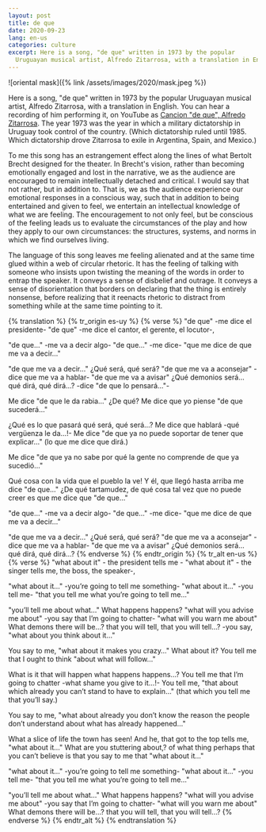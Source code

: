 ```yaml
---
layout: post
title: de que
date: 2020-09-23
lang: en-us
categories: culture
excerpt: Here is a song, "de que" written in 1973 by the popular
  Uruguayan musical artist, Alfredo Zitarrosa, with a translation in English.
---
```


![oriental mask]({% link /assets/images/2020/mask.jpeg %})

Here is a song, "de que" written in 1973 by the popular Uruguayan musical
artist, Alfredo Zitarrosa, with a translation in English.
You can hear a recording of him performing it, on YouTube as
[Cancion "de que", Alfredo Zitarrosa](
  https://www.youtube.com/watch?v=u1CbaBYNvns).
The year 1973 was the year in which a military dictatorship in Uruguay
took control of the country. (Which dictatorship ruled until 1985.
Which dictatorship drove Zitarrosa to exile in Argentina, Spain, and
Mexico.)

To me this song has an estrangement effect along the lines of what Bertolt
Brecht designed for the theater.  In Brecht's vision, rather than becoming
emotionally engaged and lost in the narrative, we as the audience are
encouraged to remain intellectually detached and critical. I would say that not
rather, but in addition to. That is, we as the audience experience our
emotional responses in a conscious way, such that in addition to being
entertained and given to feel, we entertain an intellectual knowledge of what
we are feeling. The encouragement to not only feel, but be conscious of the
feeling leads us to evaluate the circumstances of the play and how they apply
to our own circumstances: the structures, systems, and norms in which we find
ourselves living.

The language of this song leaves me feeling alienated and at the same time
glued within a web of circular rhetoric.  It has the feeling of talking with
someone who insists upon twisting the meaning of the words in order to entrap
the speaker. It conveys a sense of disbelief and outrage.
It conveys a sense of disorientation that borders on declaring
that the thing is entirely nonsense, before realizing that it reenacts rhetoric
to distract from something while at the same time pointing to it.

{% translation %}
  {% tr_origin es-uy %}
    {% verse %}
"de que" -me dice el presidente-
"de que" -me dice el cantor,
el gerente, el locutor-,

"de que..." -me va a decir algo-
"de que..." -me dice- "que me dice
de que me va a decir…"

"de que me va a decir…"
¿Qué será, qué será?
"de que me va a aconsejar"
-dice que me va a hablar-
"de que me va a avisar"
¿Qué demonios será…
qué dirá, qué dirá…?
-dice "de que lo pensará…"-

Me dice "de que le da rabia…"
¿De qué?
Me dice que yo piense
"de que sucederá…"

¿Qué es lo que pasará
qué será, qué será…?
Me dice que hablará
-qué vergüenza le da…!-
Me dice "de que ya no puede soportar
de tener que explicar…"
(lo que me dice que dirá.)

Me dice "de que ya no sabe por qué
la gente no comprende
de que ya sucedió…"

Qué cosa con la vida
que el pueblo la ve!
Y él, que llegó hasta arriba
me dice "de que…"
¿De qué tartamudez,
de qué cosa tal vez
que no puede creer
es que me dice que "de que…"

"de que…" -me va a decir algo-
"de que…" -me dice- "que me dice
de que me va a decir…"

"de que me va a decir…"
¿Qué será, qué será?
"de que me va a aconsejar"
-dice que me va a hablar-
"de que me va a avisar"
¿Qué demonios será…
qué dirá, qué dirá…?
    {% endverse %}
  {% endtr_origin %}
  {% tr_alt en-us %}
    {% verse %}
"what about it" - the president tells me -
"what about it" - the singer tells me,
the boss, the speaker-,

"what about it…" -you’re going to tell me something-
"what about it…" -you tell me- "that you tell me
what you’re going to tell me…"

"you’ll tell me about what…"
What happens happens?
"what will you advise me about"
-you say that I’m going to chatter-
"what will you warn me about"
What demons there will be…?
that you will tell, that you will tell…?
-you say, "what about you think about it…"

You say to me, "what about it makes you crazy…"
What about it?
You tell me that I ought to think
"about what will follow…"

What is it that will happen
what happens happens…?
You tell me that I’m going to chatter
-what shame you give to it…!-
You tell me, "that about which already you can’t stand
to have to explain…"
(that which you tell me that you’ll say.)

You say to me, "what about already you don’t know the reason
the people don’t understand
about what has already happened…"

What a slice of life
the town has seen!
And he, that got to the top
tells me, "what about it…"
What are you stuttering about,?
of what thing perhaps
that you can’t believe
is that you say to me that "what about it…"

"what about it…" -you’re going to tell me something-
"what about it…" -you tell me- "that you tell me
what you’re going to tell me…"

"you’ll tell me about what…"
What happens happens?
"what will you advise me about"
-you say that I’m going to chatter-
"what will you warn me about"
What demons there will be…?
that you will tell, that you will tell…?
    {% endverse %}
  {% endtr_alt %}
{% endtranslation %}
